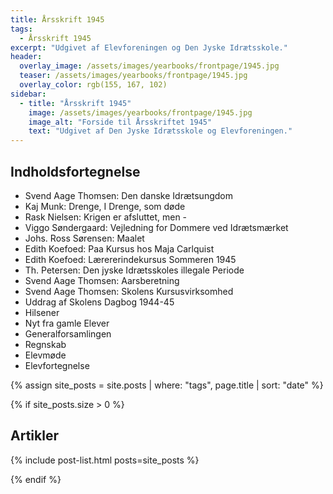 ```yaml
---
title: Årsskrift 1945
tags:
  - Årsskrift 1945
excerpt: "Udgivet af Elevforeningen og Den Jyske Idrætsskole."
header:
  overlay_image: /assets/images/yearbooks/frontpage/1945.jpg
  teaser: /assets/images/yearbooks/frontpage/1945.jpg
  overlay_color: rgb(155, 167, 102)
sidebar:
  - title: "Årsskrift 1945"
    image: /assets/images/yearbooks/frontpage/1945.jpg
    image_alt: "Forside til Årsskriftet 1945"
    text: "Udgivet af Den Jyske Idrætsskole og Elevforeningen."
---
```


## Indholdsfortegnelse

- Svend Aage Thomsen: Den danske Idrætsungdom
- Kaj Munk: Drenge, I Drenge, som døde
- Rask Nielsen: Krigen er afsluttet, men -
- Viggo Søndergaard: Vejledning for Dommere ved Idrætsmærket
- Johs. Ross Sørensen: Maalet
- Edith Koefoed: Paa Kursus hos Maja Carlquist
- Edith Koefoed: Lærererindekursus Sommeren 1945
- Th. Petersen: Den jyske Idrætsskoles illegale Periode
- Svend Aage Thomsen: Aarsberetning
- Svend Aage Thomsen: Skolens Kursusvirksomhed
- Uddrag af Skolens Dagbog 1944-45
- Hilsener
- Nyt fra gamle Elever
- Generalforsamlingen
- Regnskab
- Elevmøde
- Elevfortegnelse

{% assign site_posts = site.posts | where: "tags", page.title | sort: "date" %}

{% if site_posts.size > 0 %}

## Artikler

{% include post-list.html posts=site_posts %}

{% endif %}
